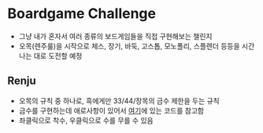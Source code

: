 # Boardgame Challenge
* 그냥 내가 혼자서 여러 종류의 보드게임들을 직접 구현해보는 챌린지
* 오목(렌주룰)을 시작으로 체스, 장기, 바둑, 고스톱, 모노폴리, 스플렌더 등등을 시간나는 대로 도전할 예정

## Renju
* 오목의 규칙 중 하나로, 흑에게만 33/44/장목의 금수 제한을 두는 규칙
* 금수를 구현하는데 애로사항이 있어서 
<a href="https://blog.naver.com/PostView.nhn?blogId=dnpc7848&logNo=221506783416&parentCategoryNo=&categoryNo=15&viewDate=&isShowPopularPosts=false&from=postView">여기</a>에 있는 코드를 참고함
* 좌클릭으로 착수, 우클릭으로 수를 무를 수 있음
